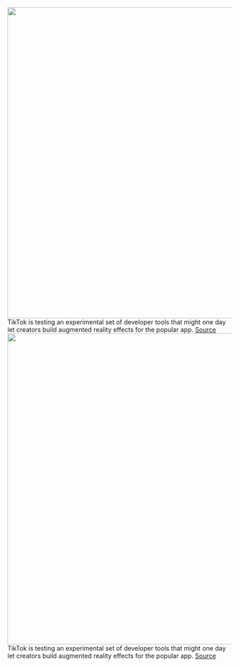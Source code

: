 <img src='https://cdn.vox-cdn.com/thumbor/tX8JydeGlDszvwh4E9NyZCgThB8=/0x0:2040x1360/1200x800/filters:focal(857x517:1183x843)/cdn.vox-cdn.com/uploads/chorus_image/image/69767400/acastro_190723_1777_tiktok_0001.0.0.jpg' width='700px' /><br/>
TikTok is testing an experimental set of developer tools that might one day let creators build augmented reality effects for the popular app.
<a href='https://www.theverge.com/2021/8/24/22639081/tiktok-effects-house-studio-private-beta-launch'> Source <a/><img src='https://cdn.vox-cdn.com/thumbor/tX8JydeGlDszvwh4E9NyZCgThB8=/0x0:2040x1360/1200x800/filters:focal(857x517:1183x843)/cdn.vox-cdn.com/uploads/chorus_image/image/69767400/acastro_190723_1777_tiktok_0001.0.0.jpg' width='700px' /><br/>
TikTok is testing an experimental set of developer tools that might one day let creators build augmented reality effects for the popular app.
<a href='https://www.theverge.com/2021/8/24/22639081/tiktok-effects-house-studio-private-beta-launch'> Source <a/>